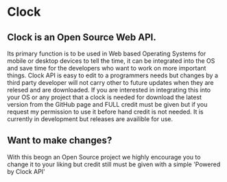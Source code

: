 # Clock
## Clock is an Open Source Web API. 
Its primary function is to be used in Web based Operating Systems for mobile or desktop devices to tell the time, it can be integrated into the OS and save time for the developers who want to work on more important things. Clock API is easy to edit to a programmers needs but changes by a third party developer will not carry other to future updates when they are relesed and are downloaded. If you are interested in integrating this into your OS or any project that a clock is needed for download the latest version from the GitHub page and FULL credit must be given but if you request my permission to use it before hand credit is not needed. It is currently in development but releases are availible for use.

## Want to make changes?

With this beogn an Open Source project we highly encourage you to change it to your liking but credit still must be given with a simple 'Powered by Clock API'
